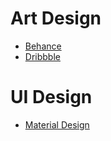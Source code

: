 # Art Design

* [Behance](https://www.behance.net/)
* [Dribbble](https://dribbble.com/)

# UI Design

* [Material Design](https://material.io)
